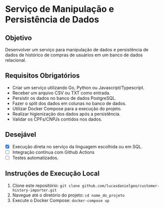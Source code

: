 # Serviço de Manipulação e Persistência de Dados

## Objetivo
Desenvolver um serviço para manipulação de dados e persistência de dados de histórico de compras de usuários em um banco de dados relacional.

## Requisitos Obrigatórios
- Criar um serviço utilizando Go, Python ou Javascript/Typescript.
- Receber um arquivo CSV ou TXT como entrada.
- Persistir os dados no banco de dados PostgreSQL.
- Fazer o split dos dados em colunas no banco de dados.
- Utilizar Docker Compose para a execução do projeto.
- Realizar higienização dos dados após a persistência.
- Validar os CPFs/CNPJs contidos nos dados.

## Desejável

- [x] Execução direta no serviço da linguagem escolhida ou em SQL.
- [ ] Integração contínua com Github Actions
- [ ] Testes automatizados.

## Instruções de Execução Local
1. Clone este repositório: `git clone github.com/lucasdanielgeo/customer-history-importer.git`
2. Navegue até o diretório do projeto: `cd nome_do_projeto`
3. Execute o Docker Compose: `docker-compose up`
